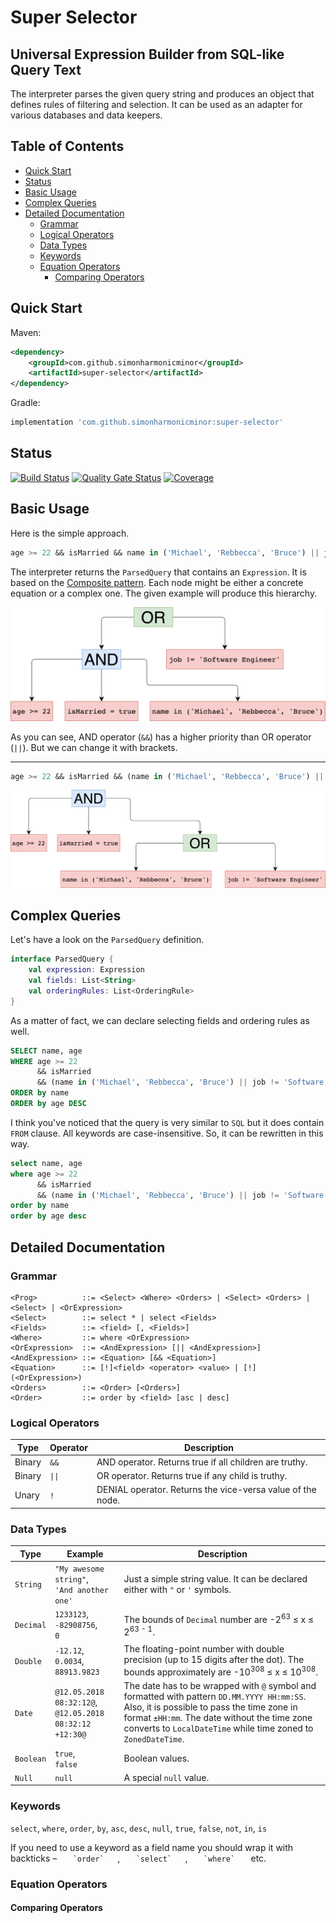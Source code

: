 # Super Selector

## Universal Expression Builder from SQL-like Query Text
The interpreter parses the given query string and produces an object that
defines rules of filtering and selection. It can be used as an adapter
for various databases and data keepers. 

## Table of Contents
* [Quick Start](#quick-start)
* [Status](#status)
* [Basic Usage](#basic-usage)
* [Complex Queries](#complex-queries)
* [Detailed Documentation](#detailed-documentation)
    * [Grammar](#grammar)
    * [Logical Operators](#logical-operators)
    * [Data Types](#data-types)
    * [Keywords](#keywords)
    * [Equation Operators](#equation-operators)
        * [Comparing Operators](#comparing-operators)

## Quick Start
Maven:
```xml
<dependency>
    <groupId>com.github.simonharmonicminor</groupId>
    <artifactId>super-selector</artifactId>
</dependency>
```

Gradle:
```groovy
implementation 'com.github.simonharmonicminor:super-selector'
```

## Status
[![Build Status](https://travis-ci.com/SimonHarmonicMinor/super-selector.svg?branch=master)](https://travis-ci.com/SimonHarmonicMinor/super-selector)
[![Quality Gate Status](https://sonarcloud.io/api/project_badges/measure?project=SimonHarmonicMinor_super-selector&metric=alert_status)](https://sonarcloud.io/dashboard?id=SimonHarmonicMinor_super-selector)
[![Coverage](https://sonarcloud.io/api/project_badges/measure?project=SimonHarmonicMinor_super-selector&metric=coverage)](https://sonarcloud.io/dashboard?id=SimonHarmonicMinor_super-selector)

## Basic Usage
Here is the simple approach.

```sql
age >= 22 && isMarried && name in ('Michael', 'Rebbecca', 'Bruce') || job != 'Software Engineer'
```

The interpreter returns the `ParsedQuery` that contains an `Expression`. It is based on the [Composite pattern](https://refactoring.guru/design-patterns/composite).
Each node might be either a concrete equation or a complex one. The given example will produce this hierarchy.

![basic-approach-image](./docs/images/basic_approach.png)

As you can see, AND operator (`&&`) has a higher priority than OR operator (`||`). But we can change it with brackets.
*****
```sql
age >= 22 && isMarried && (name in ('Michael', 'Rebbecca', 'Bruce') || job != 'Software Engineer')
```
![basic-approach-basic-image](./docs/images/basic-approach-brackets.png)

## Complex Queries
Let's have a look on the `ParsedQuery` definition.

```kotlin
interface ParsedQuery {
    val expression: Expression
    val fields: List<String>
    val orderingRules: List<OrderingRule>
}
```

As a matter of fact, we can declare selecting fields and ordering rules as well.

```sql
SELECT name, age
WHERE age >= 22 
      && isMarried 
      && (name in ('Michael', 'Rebbecca', 'Bruce') || job != 'Software Engineer')
ORDER by name
ORDER by age DESC
```

I think you've noticed that the query is very similar to `SQL` but it does contain `FROM` clause.
All keywords are case-insensitive. So, it can be rewritten in this way.

```sql
select name, age
where age >= 22 
      && isMarried 
      && (name in ('Michael', 'Rebbecca', 'Bruce') || job != 'Software Engineer')
order by name
order by age desc
```


## Detailed Documentation
### Grammar
```
<Prog>          ::= <Select> <Where> <Orders> | <Select> <Orders> | <Select> | <OrExpression>
<Select>        ::= select * | select <Fields>
<Fields>        ::= <field> [, <Fields>]
<Where>         ::= where <OrExpression>
<OrExpression>  ::= <AndExpression> [|| <AndExpression>]
<AndExpression> ::= <Equation> [&& <Equation>]
<Equation>      ::= [!]<field> <operator> <value> | [!](<OrExpression>)
<Orders>        ::= <Order> [<Orders>]
<Order>         ::= order by <field> [asc | desc]
```

### Logical Operators

| Type   | Operator | Description                                               |
|--------|----------|-----------------------------------------------------------|
| Binary | `&&`     | AND operator. Returns true if all children are truthy.     |
| Binary | <code>&#124;&#124;</code>   | OR operator. Returns true if any child is truthy.          |
| Unary  | `!`      | DENIAL operator. Returns the vice-versa value of the node. |

### Data Types

| Type      | Example                                                | Description                                                                                                                                                 |
|-----------|--------------------------------------------------------|-------------------------------------------------------------------------------------------------------------------------------------------------------------|
| `String`  | `"My awesome string"`,<br>`'And another one'`              | Just a simple string value. It can be declared either with `"` or `'` symbols.                                                                              |
| `Decimal` | `1233123`,<br>`-82908756`,<br>`0`                              | The bounds of `Decimal` number are -2<sup>63</sup> ≤ x ≤ 2<sup>63 - 1</sup>.                                                                                |
| `Double`  | `-12.12`,<br>`0.0034`,<br>`88913.9823`                         | The floating-point number with double precision (up to 15 digits after the dot). The bounds approximately are -10<sup>308</sup> ≤ x ≤ 10<sup>308</sup>.     |
| `Date`    | `@12.05.2018 08:32:12@`,<br>`@12.05.2018 08:32:12 +12:30@` | The date has to be wrapped with `@` symbol and formatted with pattern `DD.MM.YYYY HH:mm:SS`. Also, it is possible to pass the time zone in format `±HH:mm`. The date without the time zone converts to `LocalDateTime` while time zoned to `ZonedDateTime`. |
| `Boolean` | `true`,<br>`false`                                         | Boolean values.                                                                                                                          |
| `Null`    | `null`                                                 | A special `null` value.                                                                                                                                     |

### Keywords
`select`, `where`, `order`, `by`, `asc`, `desc`, `null`, `true`, `false`, `not`, `in`, `is`

If you need to use a keyword as a field name you should wrap it with backticks –  ``    `order`    ``, ``    `select`    ``, ``    `where`    `` etc.

### Equation Operators
#### Comparing Operators